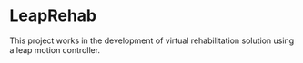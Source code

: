 # LeapRehab
This project works in the development of virtual rehabilitation solution using a leap motion controller.
